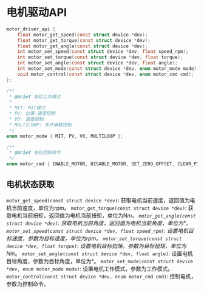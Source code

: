 # 电机驱动API
```c
motor_driver_api {
    float motor_get_speed(const struct device *dev);
    float motor_get_torque(const struct device *dev);
    float motor_get_angle(const struct device *dev);
    int motor_set_speed(const struct device *dev, float speed_rpm);
    int motor_set_torque(const struct device *dev, float torque);
    int motor_set_angle(const struct device *dev, float angle);
    int motor_set_mode(const struct device *dev, enum motor_mode mode);
    void motor_control(const struct device *dev, enum motor_cmd cmd);
};
```
```c
/**
 * @brief 电机工作模式
 * 
 * MIT: MIT模式
 * PV: 位置-速度控制
 * VO: 速度控制  
 * MULTILOOP: 多环串联控制
 */
enum motor_mode { MIT, PV, VO, MULTILOOP };
```
```c
/**
 * @brief 电机控制命令
 */
enum motor_cmd { ENABLE_MOTOR, DISABLE_MOTOR, SET_ZERO_OFFSET, CLEAR_PID, CLEAR_ERROR };
```
## 电机状态获取
`motor_get_speed(const struct device *dev)`: 获取电机当前速度，返回值为电机当前速度，单位为rpm。
`motor_get_torque(const struct device *dev)`: 获取电机当前扭矩，返回值为电机当前扭矩，单位为N*m。
`motor_get_angle(const struct device *dev)`: 获取电机当前角度，返回值为电机当前角度，单位为°。
`motor_set_speed(const struct device *dev, float speed_rpm)`: 设置电机目标速度，参数为目标速度，单位为rpm。
`motor_set_torque(const struct device *dev, float torque)`: 设置电机目标扭矩，参数为目标扭矩，单位为N*m。
`motor_set_angle(const struct device *dev, float angle)`: 设置电机目标角度，参数为目标角度，单位为°。
`motor_set_mode(const struct device *dev, enum motor_mode mode)`: 设置电机工作模式，参数为工作模式。
`motor_control(const struct device *dev, enum motor_cmd cmd)`: 控制电机，参数为控制命令。